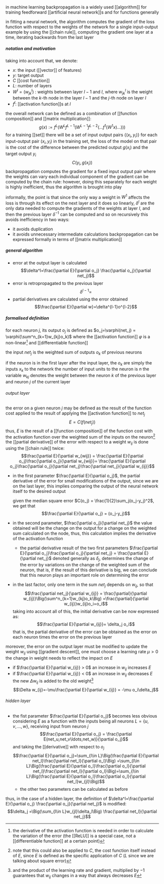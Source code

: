 in machine learning backpropagation is a widely used [[algorithm]] for training feedforward  [[artificial neural network]]s and for functions generally

in fitting a neural network, the algorithm computes the gradient  of the loss function with respect to the weights of the network for a single input-output example by using the [[chain rule]], computing the gradient one layer at a time, iterating backwards from the last layer

##### notation and motivation
taking into account that,  we denote:
- $x$: the input ([[vector]] of features)
- $y$: target output
- $C$ [[cost function]]
- $L$: number of layers
- $W^l=(w^l_{jk})$ : weights between layer $l-1$ and $l$, where $w^l_{jk}$ is the weight between the $k$-th node in the layer $l-1$ and  the $j$-th node on layer $l$
- $f^l$: [[activation function]]s at $l$

the overall network can be defined as a combination of [[function composition]] and [[matrix multiplication]]:
$$g(x):=f^L(W^Lf^{L-1}(W^{L-1}f^{L-2}(\ldots f^1(W^1x)\ldots)))$$
for a training [[set]] there will be a set of input output pairs $\{(x_i,y_i)\}$
for each input-output pair $(x_i,y_i)$ in the training set, the loss of the model on that pair is the cost of the difference between the predicted output $g(x_i)$ and the target output $y_i$
$$C(y_i,g(x_i))$$
backpropagation computes the gradient for a fixed input output pair where the weights can vary
each individual component of the gradient can be computed by the chain rule: however, doing this separately for each weight is highly inefficient, thus the algorithm is brought into play

informally, the point is that since the only way a weight in $W^1$ affects the loss is through its effect on the next layer and it does so linearly, $\delta^l$ are the only data needed to compute the gradients of the weights at layer $l$, and then the previous layer $\delta^{-1}$ can be computed and so on recursively
this avoids inefficiency in two ways:
- it avoids duplication
- it avoids unnecessary intermediate calculations
backpropagation can be expressed formally in terms of [[matrix multiplication]] 

##### general algorithm
- error at the output layer is calculated$$\delta^l=\frac{\partial E}{\partial o_j} \frac{\partial o_j}{\partial net_j}$$
-   error is retropropagated to the previous layer
$$\delta^{l-1} = $$
- partial derivatives are calculated using the error obtained$$\frac{\partial E}{\partial w}=\delta^{l-1}o^{l-2}$$

##### formalised definition
for each neuron $j$, its output $o_j$ is defined as 
$o_j=\varphi(net_j) = \varphi(\sum^n_{k=1}w_{kj}o_k)$ 
where the [[activation function]] $\varphi$ is a non-linear[^1] and [[differentiable function]] 

the input $net_j$ is the weighted sum of outputs $o_k$ of previous neurons

if the neuron is in the first layer after the input layer, the $o_k$ are simply the inputs $x_k$ to the network
the number of input units to the neuron is $n$ 
the variable $w_{kj}$ denotes the weight between the neuron $k$ of the previous layer and neuron $j$ of the current layer

###### output layer
the error on a given neuron $j$ may be defined as the result of the function cost applied to the result of applying the  [[activation function]] to $net_j$ 
$$E = C(f(net_j))$$
thus, $E$ is the result of a [[function composition]] of the function cost with the activation function over the weighted sum of the inputs on the neuron[^2]
the [[partial derivative]] of the error with respect to a weight $w_{ij}$ is done using the [[chain rule]] twice:
$$\frac{\partial E}{\partial w_{wij}} = \frac{\partial E}{\partial o_j}\frac{\partial o_j}{\partial w_{wij}}= \frac{\partial E}{\partial o_j}\frac{\partial o_j}{\partial net_j}\frac{\partial net_j}{\partial w_{ij}}$$
- in the first parameter $\frac{\partial E}{\partial o_j}$, the partial derivative of the error for small modifications of the output, since we are on the last layer, this implies comparing the output of the neural network itself to the desired output
  
	given the median square error $C(o_j) = \frac{1}{2}\sum_j(o_j-y_j)^2$, we get that$$\frac{\partial E}{\partial o_j} = (o_j-y_j)$$
- in the second parameter, $\frac{\partial o_j}{\partial net_j}$ the value obtained will be the change on the output for a change on the weighted sum calculated on the node, thus, this calculation implies the derivative of the activation function

	- the partial derivative result of the two first parameters  $\frac{\partial E}{\partial o_j}\frac{\partial o_j}{\partial net_j} = \frac{\partial E}{\partial net_j}$  denoted generally as $\delta_j$, determines the change of the error by variations on the change of the weighted sum of the neuron, that is, if the result of this derivative is big, we can conclude that this neuron plays an important role on determining the error

- in the last factor,  only one  term in the sum $net_j$ depends on $w_{ij}$, so that
$$\frac{\partial net_j}{\partial w_{ij}} = \frac{\partial}{\partial w_{ij}}\Big(\sum^n_{k=1}w_{kj}o_k\Big) =\frac{\partial}{\partial w_{ij}}w_{ij}o_i=o_i$$
taking into account all of this, the  initial derivative can be now expressed as:$$\frac{\partial E}{\partial w_{ij}}= \delta_j o_i$$
that is, the partial derivative of the error can be obtained as the error on each neuron times the error on the previous layer

moreover, the error on the output layer must be modified
to update the weight $w_{ij}$ using [[gradient descent]], one must choose a learning rate $\mu > 0$
the change in weight needs to reflect the impact on $E$
- if $\frac{\partial E}{\partial w_{ij}} > 0$ an increase in $w_{ij}$ increases $E$
- if $\frac{\partial E}{\partial w_{ij}} < 0$ an increase in $w_{ij}$ decreases $E$
the new $\Delta w_{ij}$ is added to the old weight[^3]
$$\Delta w_{ij}=-\mu\frac{\partial E}{\partial w_{ij}} = -\mu o_i\delta_j$$

###### hidden layer
- the fist parameter $\frac{\partial E}{\partial o_j}$ becomes less obvious
  considering $E$ as a function with the inputs being all neurons $L=\{u,v,\ldots,w\}$, receiving input from neuron $j$$$\frac{\partial E}{\partial o_j} = \frac{\partial E(net_u,net_v\ldots,net_w)}{\partial o_j}$$and taking the [[derivative]] with respect to $o_j$$$\frac{\partial E}{\partial o_j}=\sum_{l\in L}\Big(\frac{\partial E}{\partial net_l}\frac{\partial net_l}{\partial o_l}\Big) =\sum_{l\in L}\Big(\frac{\partial E}{\partial o_l}\frac{\partial o_l}{\partial net_l}\frac{\partial net_l}{\partial o_l}\Big)=\sum_{l\in L}\Big(\frac{\partial E}{\partial o_l}\frac{\partial o_l}{\partial net_l}w_{jl}\Big)$$
  - the other two parameters can be calculated as before

thus, in the case of a hidden layer, the definition of $\delta^l=\frac{\partial E}{\partial o_j} \frac{\partial o_j}{\partial net_j}$  is modified:$$\delta_j =\Big(\sum_{l\in L}w_{jl}\delta_l\Big) \frac{\partial net_l}{\partial net_j}$$


[^1]: the derivative of the activation function is needed in order to calculate the variation of the error (the [[ReLU]] is a special case, not a [[differentiable function]] at a certain point)

[^2]: note that this could also be applied to $C$, the cost function itself instead of $E$, since $E$ is defined as the specific application of $C$  ($L$ since we are talking about square error)

[^3]: and the product of the learning rate and gradient, multiplied by $-1$ guarantees that $w_{ij}$ changes in a way that always decreases $E$

